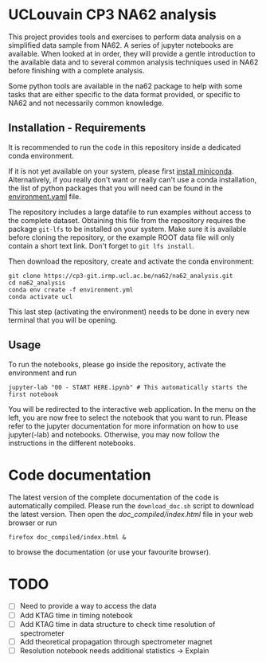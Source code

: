# UCLouvain CP3 NA62 analysis

This project provides tools and exercises to perform data analysis on a simplified data sample from NA62.
A series of jupyter notebooks are available. When looked at in order, they will provide a gentle introduction to the available data and to
several common analysis techniques used in NA62 before finishing with a complete analysis.

Some python tools are available in the na62 package to help with some tasks that are either specific to the data format provided, or specific to NA62 and not necessarily common knowledge.

## Installation - Requirements
It is recommended to run the code in this repository inside a dedicated conda environment.

If it is not yet available on your system, please first [install miniconda](https://conda.io/projects/conda/en/stable/user-guide/install/index.html).
Alternatively, if you really don't want or really can't use a conda installation, the list of python packages that you will need can be found in the [environment.yaml](environment.yml) file.

The repository includes a large datafile to run examples without access to the complete dataset. Obtaining this file from the repository requires the package `git-lfs` to be installed on your system. Make sure it is available before cloning the repository, or the example ROOT data file will only contain a short text link. Don't forget to `git lfs install`.

Then download the repository, create and activate the conda environment:
```
git clone https://cp3-git.irmp.ucl.ac.be/na62/na62_analysis.git
cd na62_analysis
conda env create -f environment.yml
conda activate ucl
```

This last step (activating the environment) needs to be done in every new terminal that you will be opening.

## Usage
To run the notebooks, please go inside the repository, activate the environment and run
```
jupyter-lab "00 - START HERE.ipynb" # This automatically starts the first notebook
```

You will be redirected to the interactive web application. In the menu on the left, you are now free to select the notebook that you want to run.
Please refer to the jupyter documentation for more information on how to use jupyter(-lab) and notebooks.
Otherwise, you may now follow the instructions in the different notebooks.


# Code documentation
The latest version of the complete documentation of the code is automatically compiled. Please run the `download_doc.sh`
script to download the latest version. Then open the *doc_compiled/index.html* file in your web browser or run
```
firefox doc_compiled/index.html &
```
to browse the documentation (or use your favourite browser).


# TODO
 - [ ] Need to provide a way to access the data
 - [ ] Add KTAG time in timing notebook
 - [ ] Add KTAG time in data structure to check time resolution of spectrometer
 - [ ] Add theoretical propagation through spectrometer magnet
 - [ ] Resolution notebook needs additional statistics -> Explain